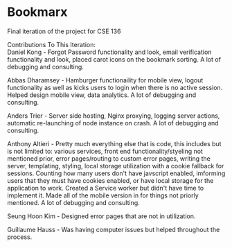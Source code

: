 # Bookmarx
Final iteration of the project for CSE 136

Contributions To This Iteration:  
Daniel Kong - Forgot Password functionality and look, email verification functionality and look, placed carot icons on the bookmark sorting. A lot of debugging and consulting.
  
Abbas Dharamsey - Hamburger functionaility for mobile view, logout functionality as well as kicks users to login when there is no active session. Helped design mobile view, data analytics. A lot of debugging and consulting.  
  
Anders Trier - Server side hosting, Nginx proxying, logging server actions, automatic re-launching of node instance on crash. A lot of debugging and consulting.  
  
Anthony Altieri - Pretty much everything else that is code, this includes but is not limited to: various services, front end functionality/styeling not mentioned prior, error pages/routing to custom error pages, writing the server, templating, styling, local storage utilization with a cookie fallback for sessions. Counting how many users don't have javscript enabled, imforming users that they must have cookies enabled, or have local storage for the application to work. Created a Service worker but didn't have time to implement it. Made all of the mobile version in for things not priorly mentioned. A lot of debugging and consulting.  
  
Seung Hoon Kim - Designed error pages that are not in utilization.  
  
Guillaume Hauss - Was having computer issues but helped throughout the process.
